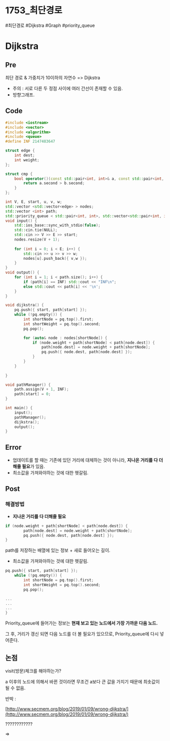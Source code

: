 # 1753_최단경로

#최단경로 #Dijkstra #Graph #priority_queue

# Dijkstra

## Pre

최단 경로 & 가중치가 10이하의 자연수
=> Dijkstra

- 주의 : 서로 다른 두 정점 사이에 여러 간선이 존재할 수 있음.
- 방향그래프.

## Code

```cpp
#include <iostream>
#include <vector>
#include <algorithm>
#include <queue>
#define INF 2147483647

struct edge {
	int dest;
	int weight;
};

struct cmp {
	bool operator()(const std::pair<int, int>& a, const std::pair<int, int>& b) {
		return a.second > b.second;
	}
};

int V, E, start, u, v, w;
std::vector <std::vector<edge> > nodes;
std::vector <int> path;
std::priority_queue < std::pair<int, int>, std::vector<std::pair<int, int>>, cmp> pq;
void input() {
	std::ios_base::sync_with_stdio(false);
	std::cin.tie(NULL);
	std::cin >> V >> E >> start;
	nodes.resize(V + 1);
	
	for (int i = 0; i < E; i++) {
		std::cin >> u >> v >> w;
		nodes[u].push_back({ v,w });
	}
}
void output() {
	for (int i = 1; i < path.size(); i++) {
		if (path[i] == INF) std::cout << "INF\n";
		else std::cout << path[i] << '\n';
	}
}

void dijkstra() {
	pq.push({ start, path[start] });
	while (!pq.empty()) {
		int shortNode = pq.top().first;
		int shortWeight = pq.top().second;
		pq.pop();

		for (auto& node : nodes[shortNode]) {
			if (node.weight + path[shortNode] < path[node.dest]) {
				path[node.dest] = node.weight + path[shortNode];
				pq.push({ node.dest, path[node.dest] });
			}
		}
	}
	
}

void pathManager() {
	path.assign(V + 1, INF);
	path[start] = 0;
}

int main() {
	input();
	pathManager();
	dijkstra();
	output();
}
```

## Error

- 업데이트를 할 때는 기존에 있던 거리에 대체하는 것이 아니라,
**지나온 거리를 다 더해줄 필요**가 있음.
- 최소값을 가져와야하는 것에 대한 헷갈림.

## Post

### 해결방법

- **지나온 거리를 다 더해줄 필요**

```cpp
if (node.weight + path[shortNode] < path[node.dest]) {
		path[node.dest] = node.weight + path[shortNode];
		pq.push({ node.dest, path[node.dest] });
}
```

path를 저장하는 배열에 있는 정보 + 새로 들어오는 길이.

- 최소값을 가져와야하는 것에 대한 헷갈림.

```cpp
pq.push({ start, path[start] });
	while (!pq.empty()) {
		int shortNode = pq.top().first;
		int shortWeight = pq.top().second;
		pq.pop();

...
...
...
}
```

Priority_queue에 들어가는 정보는
**현재 보고 있는 노드에서 가장 가까운 다음 노드.**

그 후, 거리가 갱신 되면 다음 노드를 더 볼 필요가 있으므로,
Priority_queue에 다시 넣어준다.

## 논점

visit(방문)체크를 해야하는가?

a 이후의 노드에 의해서 바뀐 것이라면 무조건 a보다 큰 값을 가지기 때문에 최솟값이 될 수 없음.

반박 : 

[http://www.secmem.org/blog/2019/01/09/wrong-dijkstra/](http://www.secmem.org/blog/2019/01/09/wrong-dijkstra/)

????????????

⇒